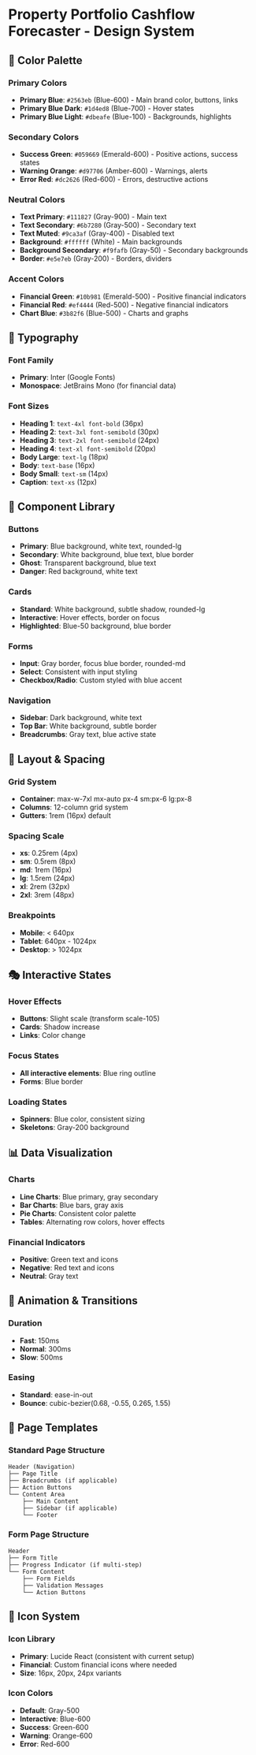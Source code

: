 # Property Portfolio Cashflow Forecaster - Design System

## 🎨 **Color Palette**

### Primary Colors
- **Primary Blue**: `#2563eb` (Blue-600) - Main brand color, buttons, links
- **Primary Blue Dark**: `#1d4ed8` (Blue-700) - Hover states
- **Primary Blue Light**: `#dbeafe` (Blue-100) - Backgrounds, highlights

### Secondary Colors
- **Success Green**: `#059669` (Emerald-600) - Positive actions, success states
- **Warning Orange**: `#d97706` (Amber-600) - Warnings, alerts
- **Error Red**: `#dc2626` (Red-600) - Errors, destructive actions

### Neutral Colors
- **Text Primary**: `#111827` (Gray-900) - Main text
- **Text Secondary**: `#6b7280` (Gray-500) - Secondary text
- **Text Muted**: `#9ca3af` (Gray-400) - Disabled text
- **Background**: `#ffffff` (White) - Main backgrounds
- **Background Secondary**: `#f9fafb` (Gray-50) - Secondary backgrounds
- **Border**: `#e5e7eb` (Gray-200) - Borders, dividers

### Accent Colors
- **Financial Green**: `#10b981` (Emerald-500) - Positive financial indicators
- **Financial Red**: `#ef4444` (Red-500) - Negative financial indicators
- **Chart Blue**: `#3b82f6` (Blue-500) - Charts and graphs

## 🎯 **Typography**

### Font Family
- **Primary**: Inter (Google Fonts)
- **Monospace**: JetBrains Mono (for financial data)

### Font Sizes
- **Heading 1**: `text-4xl font-bold` (36px)
- **Heading 2**: `text-3xl font-semibold` (30px)
- **Heading 3**: `text-2xl font-semibold` (24px)
- **Heading 4**: `text-xl font-semibold` (20px)
- **Body Large**: `text-lg` (18px)
- **Body**: `text-base` (16px)
- **Body Small**: `text-sm` (14px)
- **Caption**: `text-xs` (12px)

## 🧩 **Component Library**

### Buttons
- **Primary**: Blue background, white text, rounded-lg
- **Secondary**: White background, blue text, blue border
- **Ghost**: Transparent background, blue text
- **Danger**: Red background, white text

### Cards
- **Standard**: White background, subtle shadow, rounded-lg
- **Interactive**: Hover effects, border on focus
- **Highlighted**: Blue-50 background, blue border

### Forms
- **Input**: Gray border, focus blue border, rounded-md
- **Select**: Consistent with input styling
- **Checkbox/Radio**: Custom styled with blue accent

### Navigation
- **Sidebar**: Dark background, white text
- **Top Bar**: White background, subtle border
- **Breadcrumbs**: Gray text, blue active state

## 📱 **Layout & Spacing**

### Grid System
- **Container**: max-w-7xl mx-auto px-4 sm:px-6 lg:px-8
- **Columns**: 12-column grid system
- **Gutters**: 1rem (16px) default

### Spacing Scale
- **xs**: 0.25rem (4px)
- **sm**: 0.5rem (8px)
- **md**: 1rem (16px)
- **lg**: 1.5rem (24px)
- **xl**: 2rem (32px)
- **2xl**: 3rem (48px)

### Breakpoints
- **Mobile**: < 640px
- **Tablet**: 640px - 1024px
- **Desktop**: > 1024px

## 🎭 **Interactive States**

### Hover Effects
- **Buttons**: Slight scale (transform scale-105)
- **Cards**: Shadow increase
- **Links**: Color change

### Focus States
- **All interactive elements**: Blue ring outline
- **Forms**: Blue border

### Loading States
- **Spinners**: Blue color, consistent sizing
- **Skeletons**: Gray-200 background

## 📊 **Data Visualization**

### Charts
- **Line Charts**: Blue primary, gray secondary
- **Bar Charts**: Blue bars, gray axis
- **Pie Charts**: Consistent color palette
- **Tables**: Alternating row colors, hover effects

### Financial Indicators
- **Positive**: Green text and icons
- **Negative**: Red text and icons
- **Neutral**: Gray text

## 🔄 **Animation & Transitions**

### Duration
- **Fast**: 150ms
- **Normal**: 300ms
- **Slow**: 500ms

### Easing
- **Standard**: ease-in-out
- **Bounce**: cubic-bezier(0.68, -0.55, 0.265, 1.55)

## 📄 **Page Templates**

### Standard Page Structure
```
Header (Navigation)
├── Page Title
├── Breadcrumbs (if applicable)
├── Action Buttons
└── Content Area
    ├── Main Content
    ├── Sidebar (if applicable)
    └── Footer
```

### Form Page Structure
```
Header
├── Form Title
├── Progress Indicator (if multi-step)
└── Form Content
    ├── Form Fields
    ├── Validation Messages
    └── Action Buttons
```

## 🎨 **Icon System**

### Icon Library
- **Primary**: Lucide React (consistent with current setup)
- **Financial**: Custom financial icons where needed
- **Size**: 16px, 20px, 24px variants

### Icon Colors
- **Default**: Gray-500
- **Interactive**: Blue-600
- **Success**: Green-600
- **Warning**: Orange-600
- **Error**: Red-600
